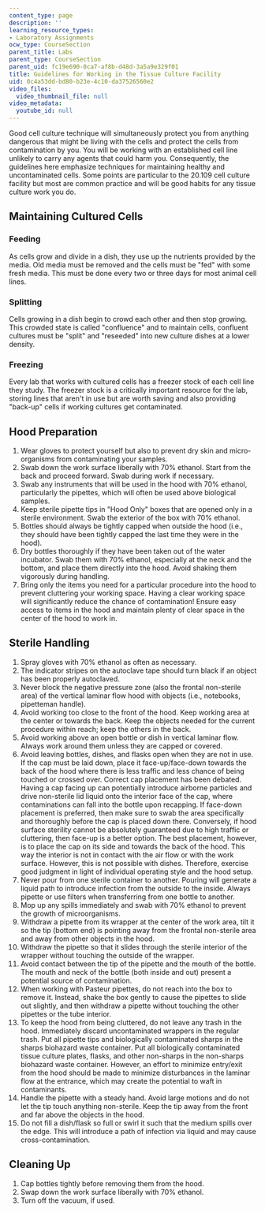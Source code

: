 ```yaml
---
content_type: page
description: ''
learning_resource_types:
- Laboratory Assignments
ocw_type: CourseSection
parent_title: Labs
parent_type: CourseSection
parent_uid: fc19e690-0ca7-af8b-d48d-3a5a9e329f01
title: Guidelines for Working in the Tissue Culture Facility
uid: 0c4a53dd-bd80-b23e-4c10-da37526560e2
video_files:
  video_thumbnail_file: null
video_metadata:
  youtube_id: null
---
```


Good cell culture technique will simultaneously protect you from anything dangerous that might be living with the cells and protect the cells from contamination by you. You will be working with an established cell line unlikely to carry any agents that could harm you. Consequently, the guidelines here emphasize techniques for maintaining healthy and uncontaminated cells. Some points are particular to the 20.109 cell culture facility but most are common practice and will be good habits for any tissue culture work you do.

Maintaining Cultured Cells
--------------------------

### Feeding

As cells grow and divide in a dish, they use up the nutrients provided by the media. Old media must be removed and the cells must be "fed" with some fresh media. This must be done every two or three days for most animal cell lines.

### Splitting

Cells growing in a dish begin to crowd each other and then stop growing. This crowded state is called "confluence" and to maintain cells, confluent cultures must be "split" and "reseeded" into new culture dishes at a lower density.

### Freezing

Every lab that works with cultured cells has a freezer stock of each cell line they study. The freezer stock is a critically important resource for the lab, storing lines that aren't in use but are worth saving and also providing "back-up" cells if working cultures get contaminated.

Hood Preparation
----------------

1.  Wear gloves to protect yourself but also to prevent dry skin and micro-organisms from contaminating your samples.
2.  Swab down the work surface liberally with 70% ethanol. Start from the back and proceed forward. Swab during work if necessary.
3.  Swab any instruments that will be used in the hood with 70% ethanol, particularly the pipettes, which will often be used above biological samples.
4.  Keep sterile pipette tips in "Hood Only" boxes that are opened only in a sterile environment. Swab the exterior of the box with 70% ethanol.
5.  Bottles should always be tightly capped when outside the hood (i.e., they should have been tightly capped the last time they were in the hood).
6.  Dry bottles thoroughly if they have been taken out of the water incubator. Swab them with 70% ethanol, especially at the neck and the bottom, and place them directly into the hood. Avoid shaking them vigorously during handling.
7.  Bring only the items you need for a particular procedure into the hood to prevent cluttering your working space. Having a clear working space will significantly reduce the chance of contamination! Ensure easy access to items in the hood and maintain plenty of clear space in the center of the hood to work in.

Sterile Handling
----------------

1.  Spray gloves with 70% ethanol as often as necessary.
2.  The indicator stripes on the autoclave tape should turn black if an object has been properly autoclaved.
3.  Never block the negative pressure zone (also the frontal non-sterile area) of the vertical laminar flow hood with objects (i.e., notebooks, pipetteman handle).
4.  Avoid working too close to the front of the hood. Keep working area at the center or towards the back. Keep the objects needed for the current procedure within reach; keep the others in the back.
5.  Avoid working above an open bottle or dish in vertical laminar flow. Always work around them unless they are capped or covered.
6.  Avoid leaving bottles, dishes, and flasks open when they are not in use. If the cap must be laid down, place it face-up/face-down towards the back of the hood where there is less traffic and less chance of being touched or crossed over. Correct cap placement has been debated. Having a cap facing up can potentially introduce airborne particles and drive non-sterile lid liquid onto the interior face of the cap, where contaminations can fall into the bottle upon recapping. If face-down placement is preferred, then make sure to swab the area specifically and thoroughly before the cap is placed down there. Conversely, if hood surface sterility cannot be absolutely guaranteed due to high traffic or cluttering, then face-up is a better option. The best placement, however, is to place the cap on its side and towards the back of the hood. This way the interior is not in contact with the air flow or with the work surface. However, this is not possible with dishes. Therefore, exercise good judgment in light of individual operating style and the hood setup.
7.  Never pour from one sterile container to another. Pouring will generate a liquid path to introduce infection from the outside to the inside. Always pipette or use filters when transferring from one bottle to another.
8.  Mop up any spills immediately and swab with 70% ethanol to prevent the growth of microorganisms.
9.  Withdraw a pipette from its wrapper at the center of the work area, tilt it so the tip (bottom end) is pointing away from the frontal non-sterile area and away from other objects in the hood.
10.  Withdraw the pipette so that it slides through the sterile interior of the wrapper without touching the outside of the wrapper.
11.  Avoid contact between the tip of the pipette and the mouth of the bottle. The mouth and neck of the bottle (both inside and out) present a potential source of contamination.
12.  When working with Pasteur pipettes, do not reach into the box to remove it. Instead, shake the box gently to cause the pipettes to slide out slightly, and then withdraw a pipette without touching the other pipettes or the tube interior.
13.  To keep the hood from being cluttered, do not leave any trash in the hood. Immediately discard uncontaminated wrappers in the regular trash. Put all pipette tips and biologically contaminated sharps in the sharps biohazard waste container. Put all biologically contaminated tissue culture plates, flasks, and other non-sharps in the non-sharps biohazard waste container. However, an effort to minimize entry/exit from the hood should be made to minimize disturbances in the laminar flow at the entrance, which may create the potential to waft in contaminants.
14.  Handle the pipette with a steady hand. Avoid large motions and do not let the tip touch anything non-sterile. Keep the tip away from the front and far above the objects in the hood.
15.  Do not fill a dish/flask so full or swirl it such that the medium spills over the edge. This will introduce a path of infection via liquid and may cause cross-contamination.

Cleaning Up
-----------

1.  Cap bottles tightly before removing them from the hood.
2.  Swap down the work surface liberally with 70% ethanol.
3.  Turn off the vacuum, if used.